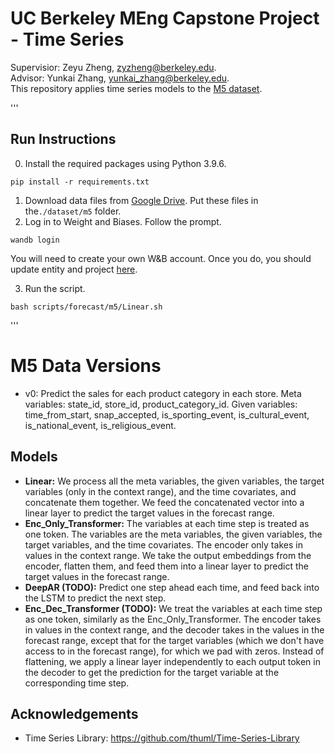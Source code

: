 # UC Berkeley MEng Capstone Project - Time Series
Supervisior: Zeyu Zheng, zyzheng@berkeley.edu. \
Advisor: Yunkai Zhang, yunkai_zhang@berkeley.edu. \
This repository applies time series models to the [M5 dataset](https://www.kaggle.com/competitions/m5-forecasting-accuracy).

'''
## Run Instructions
0. Install the required packages using Python 3.9.6.
```
pip install -r requirements.txt
```
1. Download data files from [Google Drive](https://drive.google.com/drive/folders/1-A45kVC1mssG7bJeUTLJISOcM4QEATaL?usp=drive_link).
Put these files in the`./dataset/m5` folder.
2. Log in to Weight and Biases. Follow the prompt.
```
wandb login
```
You will need to create your own W&B account. Once you do, you should update entity and project [here](https://github.com/zhykoties/Time-Series-Capstone/blob/9106dd57da80fcbf72d68a67ed778618fde77116/run.py#L146).

3. Run the script.
```
bash scripts/forecast/m5/Linear.sh
```
'''
# M5 Data Versions
- v0: Predict the sales for each product category in each store.
Meta variables: state_id, store_id, product_category_id.
Given variables: time_from_start, snap_accepted, is_sporting_event, is_cultural_event, is_national_event, is_religious_event.

## Models
- **Linear:** We process all the meta variables, the given variables, the target variables (only in the context range),
and the time covariates, and concatenate them together. We feed the concatenated vector into a linear layer to predict 
the target values in the forecast range.
- **Enc_Only_Transformer:** The variables at each time step is treated as one token. The variables
are the meta variables, the given variables, the target variables, and the time covariates.
The encoder only takes in values in the context range. We take the output embeddings from the encoder,
flatten them, and feed them into a linear layer to predict the target values in the forecast range.
- **DeepAR (TODO):** Predict one step ahead each time, and feed back into the LSTM to predict the next step.
- **Enc_Dec_Transformer (TODO):** We treat the variables at each time step as one token,
similarly as the Enc_Only_Transformer. The encoder takes in values in the context range, and the decoder
takes in the values in the forecast range, except that for the target variables (which we don't have access to 
in the forecast range), for which we pad with zeros. Instead of flattening, we apply a linear layer 
independently to each output token in the decoder to get the prediction for the target variable at
the corresponding time step.

## Acknowledgements
- Time Series Library: https://github.com/thuml/Time-Series-Library
